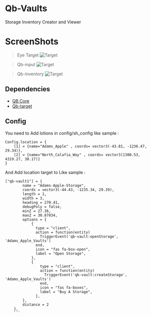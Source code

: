 # Qb-Vaults
Storage Inventory Creator and Viewer


# ScreenShots
> Eye Target
![Target](https://cdn.discordapp.com/attachments/861207027636240384/909754077909491753/unknown.png)

> Qb-input
![Target](https://cdn.discordapp.com/attachments/861207027636240384/909754148537376828/unknown.png)

> Qb-inventory
![Target](https://cdn.discordapp.com/attachments/861207027636240384/909754249343275008/unknown.png)

## Dependencies
- [QB Core](https://github.com/qbcore-framework/qb-core)
- [Qb-target](https://github.com/BerkieBb/qb-target)


## Config
You need to Add lotions in config/sh_config like sample :
```
Config.location = {
    [1] = {name="Adams_Apple" , coords= vector3(-43.81, -1236.47, 29.34)},
    [2] = {name="North_Calafia_Way" , coords= vector3(1300.53, 4319.27, 38.17)}
}
```
And Add location target to Like sample :

```
["qb-vault1"] = {
        name = "Adams-Apple-Storage",
        coords = vector3(-44.43, -1235.34, 29.39),
        length = 1,
        width = 3,
        heading = 270.41,
        debugPoly = false,
        minZ = 27.36,
        maxZ = 30.87834,
        options = {
            {
              type = "client",
			  action = function(entity) 
				TriggerEvent('qb-vault:openStorage', 'Adams_Apple_Vaults')
			  end,
              icon = "fas fa-box-open",
              label = "Open Storage",
            },
			{
				type = "client",
				action = function(entity) 
				  TriggerEvent('qb-vault:createStorage', 'Adams_Apple_Vaults')
				end,
				icon = "fas fa-boxes",
				label = "Buy A Storage",
			  },
        },
        distance = 2
    },
    ```
